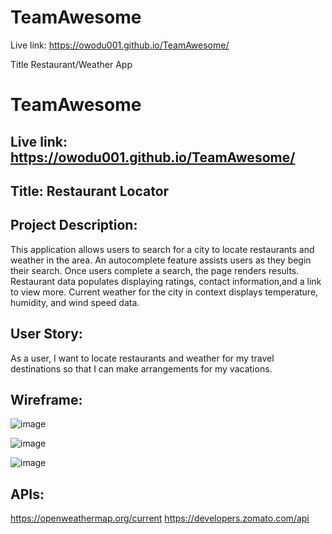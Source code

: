 # TeamAwesome

Live link: https://owodu001.github.io/TeamAwesome/

Title
Restaurant/Weather App

# TeamAwesome

## Live link: https://owodu001.github.io/TeamAwesome/


## Title: Restaurant Locator


## Project Description:

This application allows users to search for a city to locate restaurants and weather in the area.  An autocomplete feature assists users as they begin their search.  Once users complete a search, the page renders results.  Restaurant data populates displaying ratings, contact information,and a link to view more.  Current weather for the city in context displays temperature, humidity, and wind speed data.


## User Story:

As a user, I want to locate restaurants and weather for my travel destinations so that I can make arrangements for my vacations.


## Wireframe:

![image](https://user-images.githubusercontent.com/55159065/70082492-2072d980-15d0-11ea-8360-0cd2358f2dea.png)

![image](https://user-images.githubusercontent.com/55159065/70080980-34690c00-15cd-11ea-8850-0f8c981fdcc1.png)

![image](https://user-images.githubusercontent.com/55159065/70081420-223b9d80-15ce-11ea-838b-a5bd992c536a.png)


## APIs:

https://openweathermap.org/current
https://developers.zomato.com/api
